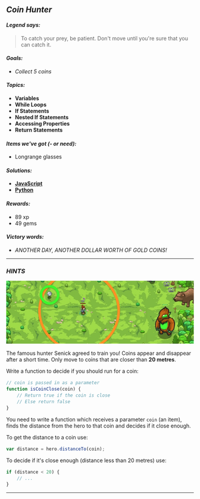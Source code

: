 ## _Coin Hunter_

#### _Legend says:_
> To catch your prey, be patient. Don't move until you're sure that you can catch it.

#### _Goals:_
+ _Collect 5 coins_

#### _Topics:_
+ **Variables**
+ **While Loops**
+ **If Statements**
+ **Nested If Statements**
+ **Accessing Properties**
+ **Return Statements**

#### _Items we've got (- or need):_
+ Longrange glasses

#### _Solutions:_
+ **[JavaScript](coinHunher.js)**
+ **[Python](coin_hunter.py)**

#### _Rewards:_
+ 89 xp
+ 49 gems

#### _Victory words:_
+ _ANOTHER DAY, ANOTHER DOLLAR WORTH OF GOLD COINS!_

___

### _HINTS_

![](img/coin_hunter.jpeg)

The famous hunter Senick agreed to train you! Coins appear and disappear after a short time. Only move to coins that are closer than **20 metres**.

Write a function to decide if you should run for a coin:

```javascript
// coin is passed in as a parameter
function isCoinClose(coin) {
    // Return true if the coin is close
    // Else return false
}
```

You need to write a function which receives a parameter `coin` (an item), finds the distance from the hero to that coin and decides if it close enough.

To get the distance to a coin use:

```javascript
var distance = hero.distanceTo(coin);
```

To decide if it's close enough (distance less than 20 metres) use:

```javascript
if (distance < 20) {
    // ...
}
```

___
